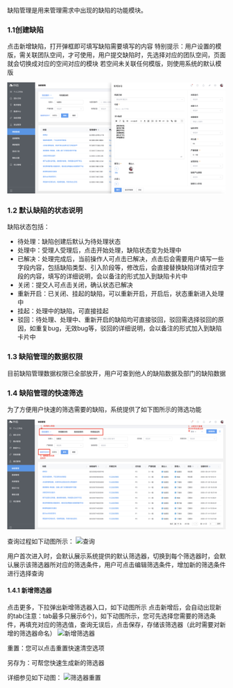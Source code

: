 缺陷管理是用来管理需求中出现的缺陷的功能模块。    

### 1.1创建缺陷

点击新增缺陷，打开弹框即可填写缺陷需要填写的内容 特别提示：用户设置的模版，需关联团队空间，才可使用，用户提交缺陷时，先选择对应的团队空间，页面就会切换成对应的空间对应的模块 若空间未关联任何模版，则使用系统的默认模版

![新建缺陷](../../All-Image/bug.assets/bug_新建缺陷.jpg)        

### 1.2 默认缺陷的状态说明

 缺陷状态包括：    

- 待处理：缺陷创建后默认为待处理状态
- 处理中：受理人受理后，点击开始处理，缺陷状态变为处理中
- 已解决：处理完成后，当前操作人可点击已解决，点击后会需要用户填写一些字段内容，包括缺陷类型、引入阶段等，修改后，会直接替换缺陷详情对应字段的内容，填写的详细说明，会以备注的形式加入到缺陷卡片中
- 关闭：提交人可点击关闭，确认状态已解决
- 重新开启：已关闭、挂起的缺陷，可以重新开启，开启后，状态重新进入处理中
- 挂起：处理中的缺陷，可直接挂起
- 驳回：待处理、处理中、重新开启的缺陷均可直接驳回，驳回需选择驳回的原因，如重复bug，无效bug等，驳回的详细说明，会以备注的形式加入到缺陷卡片中

### 1.3 缺陷管理的数据权限

目前缺陷管理数据权限已全部放开，用户可查到他人的缺陷数据及部门的缺陷数据            

### 1.4 缺陷管理的快速筛选

为了方便用户快速的筛选需要的缺陷，系统提供了如下图所示的筛选功能

![缺陷筛选](../../All-Image/bug.assets/bug_筛选数据.jpg)

查询过程如下动图所示： ![查询](../../All-Image/bug.assets/bug_缺陷管理-筛选器查询.gif)

用户首次进入时，会默认展示系统提供的默认筛选器，切换到每个筛选器时，会默认展示该筛选器所对应的筛选条件，用户可点击编辑筛选条件，增加新的筛选条件进行选择查询

#### 1.4.1 新增筛选器

点击更多，下拉弹出新增筛选器入口，如下动图所示 点击新增后，会自动出现新的tab(注意：tab最多只展示6个)，如下动图所示，您可先选择您需要的筛选条件，再填充对应的筛选值，查询无误后，点击保存，存储该筛选器（此时需要对新增的筛选器命名） ![新增筛选器](../../All-Image/bug.assets/bug_缺陷管理-新增筛选器.gif)

重置：您可以点击重置快速清空选项

另存为：可帮您快速生成新的筛选器

详细参见如下动图： ![筛选器重置](../../All-Image/bug.assets/bug_创建筛选结果分享短链接.gif)

## 
